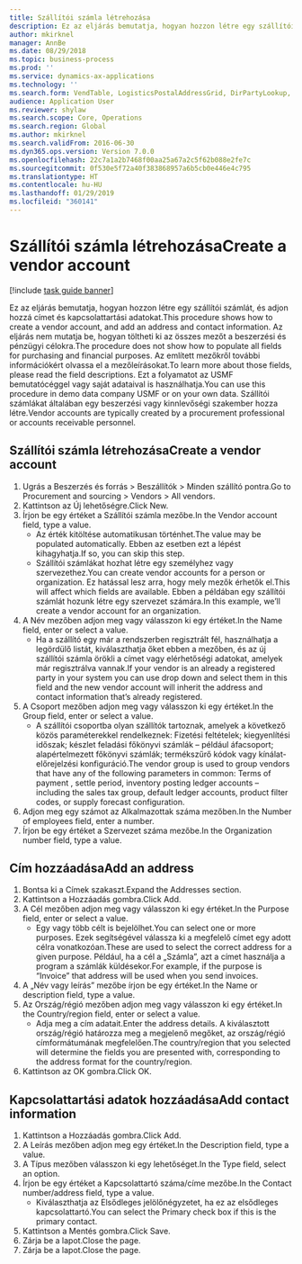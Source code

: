 ```yaml
---
title: Szállítói számla létrehozása
description: Ez az eljárás bemutatja, hogyan hozzon létre egy szállítói számlát, és adjon hozzá címet és kapcsolattartási adatokat.
author: mkirknel
manager: AnnBe
ms.date: 08/29/2018
ms.topic: business-process
ms.prod: ''
ms.service: dynamics-ax-applications
ms.technology: ''
ms.search.form: VendTable, LogisticsPostalAddressGrid, DirPartyLookup, LogisticsPostalAddress, SysLookupMultiSelectGrid
audience: Application User
ms.reviewer: shylaw
ms.search.scope: Core, Operations
ms.search.region: Global
ms.author: mkirknel
ms.search.validFrom: 2016-06-30
ms.dyn365.ops.version: Version 7.0.0
ms.openlocfilehash: 22c7a1a2b7468f00aa25a67a2c5f62b088e2fe7c
ms.sourcegitcommit: 0f530e5f72a40f383868957a6b5cb0e446e4c795
ms.translationtype: HT
ms.contentlocale: hu-HU
ms.lasthandoff: 01/29/2019
ms.locfileid: "360141"
---
```

# <a name="create-a-vendor-account"></a><span data-ttu-id="68ef5-103">Szállítói számla létrehozása</span><span class="sxs-lookup"><span data-stu-id="68ef5-103">Create a vendor account</span></span>

[!include [task guide banner](../../includes/task-guide-banner.md)]

<span data-ttu-id="68ef5-104">Ez az eljárás bemutatja, hogyan hozzon létre egy szállítói számlát, és adjon hozzá címet és kapcsolattartási adatokat.</span><span class="sxs-lookup"><span data-stu-id="68ef5-104">This procedure shows how to create a vendor account, and add an address and contact information.</span></span> <span data-ttu-id="68ef5-105">Az eljárás nem mutatja be, hogyan töltheti ki az összes mezőt a beszerzési és pénzügyi célokra.</span><span class="sxs-lookup"><span data-stu-id="68ef5-105">The procedure does not show how to populate all fields for purchasing and financial purposes.</span></span> <span data-ttu-id="68ef5-106">Az említett mezőkről további információkért olvassa el a mezőleírásokat.</span><span class="sxs-lookup"><span data-stu-id="68ef5-106">To learn more about those fields, please read the field descriptions.</span></span> <span data-ttu-id="68ef5-107">Ezt a folyamatot az USMF bemutatócéggel vagy saját adataival is használhatja.</span><span class="sxs-lookup"><span data-stu-id="68ef5-107">You can use this procedure in demo data company USMF or on your own data.</span></span> <span data-ttu-id="68ef5-108">Szállítói számlákat általában egy beszerzési vagy kinnlevőségi szakember hozza létre.</span><span class="sxs-lookup"><span data-stu-id="68ef5-108">Vendor accounts are typically created by a procurement professional or accounts receivable personnel.</span></span>


## <a name="create-a-vendor-account"></a><span data-ttu-id="68ef5-109">Szállítói számla létrehozása</span><span class="sxs-lookup"><span data-stu-id="68ef5-109">Create a vendor account</span></span>
1. <span data-ttu-id="68ef5-110">Ugrás a Beszerzés és forrás > Beszállítók > Minden szállító pontra.</span><span class="sxs-lookup"><span data-stu-id="68ef5-110">Go to Procurement and sourcing > Vendors > All vendors.</span></span>
2. <span data-ttu-id="68ef5-111">Kattintson az Új lehetőségre.</span><span class="sxs-lookup"><span data-stu-id="68ef5-111">Click New.</span></span>
3. <span data-ttu-id="68ef5-112">Írjon be egy értéket a Szállítói számla mezőbe.</span><span class="sxs-lookup"><span data-stu-id="68ef5-112">In the Vendor account field, type a value.</span></span>
    * <span data-ttu-id="68ef5-113">Az érték kitöltése automatikusan történhet.</span><span class="sxs-lookup"><span data-stu-id="68ef5-113">The value may be populated automatically.</span></span> <span data-ttu-id="68ef5-114">Ebben az esetben ezt a lépést kihagyhatja.</span><span class="sxs-lookup"><span data-stu-id="68ef5-114">If so, you can skip this step.</span></span>  
    * <span data-ttu-id="68ef5-115">Szállítói számlákat hozhat létre egy személyhez vagy szervezethez.</span><span class="sxs-lookup"><span data-stu-id="68ef5-115">You can create vendor accounts for a person or organization.</span></span> <span data-ttu-id="68ef5-116">Ez hatással lesz arra, hogy mely mezők érhetők el.</span><span class="sxs-lookup"><span data-stu-id="68ef5-116">This will affect which fields are available.</span></span> <span data-ttu-id="68ef5-117">Ebben a példában egy szállítói számlát hozunk létre egy szervezet számára.</span><span class="sxs-lookup"><span data-stu-id="68ef5-117">In this example, we’ll create a vendor account for an organization.</span></span>   
4. <span data-ttu-id="68ef5-118">A Név mezőben adjon meg vagy válasszon ki egy értéket.</span><span class="sxs-lookup"><span data-stu-id="68ef5-118">In the Name field, enter or select a value.</span></span>
    * <span data-ttu-id="68ef5-119">Ha a szállító egy már a rendszerben regisztrált fél, használhatja a legördülő listát, kiválaszthatja őket ebben a mezőben, és az új szállítói számla örökli a címet vagy elérhetőségi adatokat, amelyek már regisztrálva vannak.</span><span class="sxs-lookup"><span data-stu-id="68ef5-119">If your vendor is an already a registered party in your system you can use drop down and select them in this field and the new vendor account will inherit the address and contact information that’s already registered.</span></span>  
5. <span data-ttu-id="68ef5-120">A Csoport mezőben adjon meg vagy válasszon ki egy értéket.</span><span class="sxs-lookup"><span data-stu-id="68ef5-120">In the Group field, enter or select a value.</span></span>
    * <span data-ttu-id="68ef5-121">A szállítói csoportba olyan szállítók tartoznak, amelyek a következő közös paraméterekkel rendelkeznek: Fizetési feltételek; kiegyenlítési időszak; készlet feladási főkönyvi számlák – például áfacsoport; alapértelmezett főkönyvi számlák; termékszűrő kódok vagy kínálat-előrejelzési konfiguráció.</span><span class="sxs-lookup"><span data-stu-id="68ef5-121">The vendor group is used to group vendors that have any of the following parameters in common: Terms of payment , settle period,  inventory posting ledger accounts – including the sales tax group, default ledger accounts, product filter codes, or supply forecast configuration.</span></span>  
6. <span data-ttu-id="68ef5-122">Adjon meg egy számot az Alkalmazottak száma mezőben.</span><span class="sxs-lookup"><span data-stu-id="68ef5-122">In the Number of employees field, enter a number.</span></span>
7. <span data-ttu-id="68ef5-123">Írjon be egy értéket a Szervezet száma mezőbe.</span><span class="sxs-lookup"><span data-stu-id="68ef5-123">In the Organization number field, type a value.</span></span>

## <a name="add-an-address"></a><span data-ttu-id="68ef5-124">Cím hozzáadása</span><span class="sxs-lookup"><span data-stu-id="68ef5-124">Add an address</span></span>
1. <span data-ttu-id="68ef5-125">Bontsa ki a Címek szakaszt.</span><span class="sxs-lookup"><span data-stu-id="68ef5-125">Expand the Addresses section.</span></span>
2. <span data-ttu-id="68ef5-126">Kattintson a Hozzáadás gombra.</span><span class="sxs-lookup"><span data-stu-id="68ef5-126">Click Add.</span></span>
3. <span data-ttu-id="68ef5-127">A Cél mezőben adjon meg vagy válasszon ki egy értéket.</span><span class="sxs-lookup"><span data-stu-id="68ef5-127">In the Purpose field, enter or select a value.</span></span>
    * <span data-ttu-id="68ef5-128">Egy vagy több célt is bejelölhet.</span><span class="sxs-lookup"><span data-stu-id="68ef5-128">You can select one or more purposes.</span></span> <span data-ttu-id="68ef5-129">Ezek segítségével válassza ki a megfelelő címet egy adott célra vonatkozóan.</span><span class="sxs-lookup"><span data-stu-id="68ef5-129">These are used to select the correct address for a given purpose.</span></span> <span data-ttu-id="68ef5-130">Például, ha a cél a „Számla”, azt a címet használja a program a számlák küldésekor.</span><span class="sxs-lookup"><span data-stu-id="68ef5-130">For example, if the purpose is “Invoice” that address will be used when you send invoices.</span></span>  
4. <span data-ttu-id="68ef5-131">A „Név vagy leírás” mezőbe írjon be egy értéket.</span><span class="sxs-lookup"><span data-stu-id="68ef5-131">In the Name or description field, type a value.</span></span>
5. <span data-ttu-id="68ef5-132">Az Ország/régió mezőben adjon meg vagy válasszon ki egy értéket.</span><span class="sxs-lookup"><span data-stu-id="68ef5-132">In the Country/region field, enter or select a value.</span></span>
    * <span data-ttu-id="68ef5-133">Adja meg a cím adatait.</span><span class="sxs-lookup"><span data-stu-id="68ef5-133">Enter the address details.</span></span> <span data-ttu-id="68ef5-134">A kiválasztott ország/régió határozza meg a megjelenő megőket, az ország/régió címformátumának megfelelően.</span><span class="sxs-lookup"><span data-stu-id="68ef5-134">The country/region that you selected will determine the fields you are presented with, corresponding to the address format for the country/region.</span></span>   
6. <span data-ttu-id="68ef5-135">Kattintson az OK gombra.</span><span class="sxs-lookup"><span data-stu-id="68ef5-135">Click OK.</span></span>

## <a name="add-contact-information"></a><span data-ttu-id="68ef5-136">Kapcsolattartási adatok hozzáadása</span><span class="sxs-lookup"><span data-stu-id="68ef5-136">Add contact information</span></span>
1. <span data-ttu-id="68ef5-137">Kattintson a Hozzáadás gombra.</span><span class="sxs-lookup"><span data-stu-id="68ef5-137">Click Add.</span></span>
2. <span data-ttu-id="68ef5-138">A Leírás mezőben adjon meg egy értéket.</span><span class="sxs-lookup"><span data-stu-id="68ef5-138">In the Description field, type a value.</span></span>
3. <span data-ttu-id="68ef5-139">A Típus mezőben válasszon ki egy lehetőséget.</span><span class="sxs-lookup"><span data-stu-id="68ef5-139">In the Type field, select an option.</span></span>
4. <span data-ttu-id="68ef5-140">Írjon be egy értéket a Kapcsolattartó száma/címe mezőbe.</span><span class="sxs-lookup"><span data-stu-id="68ef5-140">In the Contact number/address field, type a value.</span></span>
    * <span data-ttu-id="68ef5-141">Kiválaszthatja az Elsődleges jelölőnégyzetet, ha ez az elsődleges kapcsolattartó.</span><span class="sxs-lookup"><span data-stu-id="68ef5-141">You can select the Primary check box if this is the primary contact.</span></span>  
5. <span data-ttu-id="68ef5-142">Kattintson a Mentés gombra.</span><span class="sxs-lookup"><span data-stu-id="68ef5-142">Click Save.</span></span>
6. <span data-ttu-id="68ef5-143">Zárja be a lapot.</span><span class="sxs-lookup"><span data-stu-id="68ef5-143">Close the page.</span></span>
7. <span data-ttu-id="68ef5-144">Zárja be a lapot.</span><span class="sxs-lookup"><span data-stu-id="68ef5-144">Close the page.</span></span>

